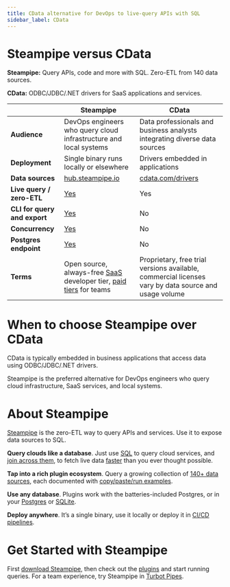```yaml
---
title: CData alternative for DevOps to live-query APIs with SQL
sidebar_label: CData
---
```


# Steampipe versus CData


**Steampipe:** Query APIs, code and more with SQL. Zero-ETL from 140 data sources.


**CData:** ODBC/JDBC/.NET drivers for SaaS applications and services.



 | | **Steampipe** | **CData** | 
| --- | --- | --- |
| **Audience** | DevOps engineers who query cloud infrastructure and local systems | Data professionals and business analysts integrating diverse data sources |
| **Deployment** | Single binary runs locally or elsewhere | Drivers embedded in applications |
| **Data sources** | <a href="http://hub.steampipe.io" target="_blank">hub.steampipe.io</a> | <a href="http://www.cdata.com/drivers" target="_blank">cdata.com/drivers</a> |
| **Live query / zero-ETL** | <a href="https://github.com/turbot/steampipe" target="_blank">Yes</a> | Yes |
| **CLI for query and export** | <a href="https://powerpipe.io/docs/reference/cli" target="_blank">Yes</a> | No |
| **Concurrency** | <a href="https://aws.amazon.com/blogs/opensource/querying-aws-at-scale-across-apis-regions-and-accounts/" target="_blank">Yes</a> | No |
| **Postgres endpoint** | <a href="https://steampipe.io/docs/managing/service" target="_blank">Yes</a> | No |
| **Terms** | Open source, always-free <a href="http://pipes.turbot.com" target="_blank">SaaS</a> developer tier, <a href="https://turbot.com/pipes/pricing" target="_blank">paid tiers</a> for teams | Proprietary, free trial versions available, commercial licenses vary by data source and usage volume |

# When to choose Steampipe over CData

CData is typically embedded in business applications that access data using ODBC/JDBC/.NET drivers.

  
Steampipe is the preferred alternative for DevOps engineers who query cloud infrastructure, SaaS services, and local systems. 

# About Steampipe

<a href="https://steampipe.io/" target="_blank">Steampipe</a> is the zero-ETL way to query APIs and services. Use it to expose data sources to SQL.

**Query clouds like a database**. Just use <a href="https://steampipe.io/docs/sql/steampipe-sql" target="_blank">SQL</a> to query cloud services, and <a href="https://steampipe.io/blog/use-shodan-to-test-aws-public-ip" target="_blank">join across them</a>, to fetch live data <a href="https://aws.amazon.com/blogs/opensource/querying-aws-at-scale-across-apis-regions-and-accounts/" target="_blank">faster</a> than you ever thought possible.

**Tap into a rich plugin ecosystem**. Query a growing collection of <a href="https://hub.steampipe.io/" target="_blank">140+ data sources</a>, each documented with <a href="https://hub.steampipe.io/plugins/turbot/aws/tables/aws_s3_bucket" target="_blank">copy/paste/run examples</a>. 

**Use any database**. Plugins work with the batteries-included Postgres, or in your <a href="https://steampipe.io/blog/2023-12-postgres-extensions" target="_blank">Postgres</a> or <a href="https://steampipe.io/blog/2023-12-sqlite-extensions" target="_blank">SQLite</a>. 

**Deploy anywhere**. It’s a single binary, use it locally or deploy it in <a href="https://steampipe.io/docs/integrations/overview" target="_blank">CI/CD pipelines</a>.

# Get Started with Steampipe

First <a href="https://steampipe.io/downloads" target="_blank">download Steampipe</a>, then check out the <a href="https://hub.steampipe.io" target="_blank">plugins</a> and start running queries. For a team experience, try Steampipe in <a href="https://turbot.com/pipes" target="_blank">Turbot Pipes</a>.

